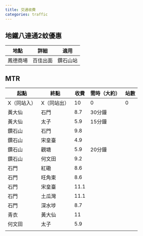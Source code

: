 ```yaml
---
title: 交通收費
categories: traffic
---
```

## 地鐵八達通2蚊優惠

| 地點   | 詳細   | 適用   |
| ---- | ---- | ---- |
| 鳳德商場 | 百佳出面 | 鑽石山站 |

## MTR

| 起點     | 終點     | 收費   | 需時（大約） | 站數  |
| ------ | ------ | ---- | ------ | --- |
| X（同站入） | X（同站出） | 10   | 0      | 0   |
| 黃大仙    | 石門     | 8.7  | 30分鐘   |     |
| 黃大仙    | 太子     | 5.9  | 15分鐘   |     |
| 鑽石山    | 石門     | 9.8  |        |     |
| 鑽石山    | 宋皇臺    | 4.9  |        |     |
| 鑽石山    | 觀塘     | 5.9  | 20分鐘   |     |
| 鑽石山    | 何文田    | 9.2  |        |     |
| 石門     | 紅磡     | 8.6  |        |     |
| 石門     | 旺角東    | 8.6  |        |     |
| 石門     | 宋皇臺    | 11.1 |        |     |
| 石門     | 土瓜灣    | 11.1 |        |     |
| 石門     | 深水埗    | 8.7  |        |     |
| 青衣     | 黃大仙    | 11   |        |     |
| 何文田    | 太子     | 5.9  |        |     |
|        |        |      |        |     |
